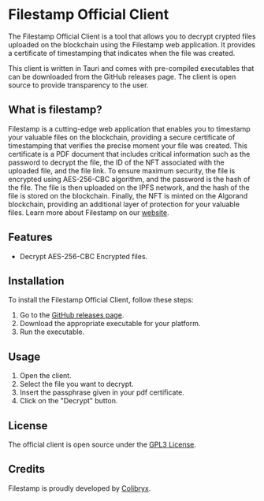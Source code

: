# Filestamp Official Client

The Filestamp Official Client is a tool that allows you to decrypt crypted files uploaded on the blockchain using the Filestamp web application. It provides a certificate of timestamping that indicates when the file was created.

This client is written in Tauri and comes with pre-compiled executables that can be downloaded from the GitHub releases page. The client is open source to provide transparency to the user.

## What is filestamp?
Filestamp is a cutting-edge web application that enables you to timestamp your valuable files on the blockchain, providing a secure certificate of timestamping that verifies the precise moment your file was created. This certificate is a PDF document that includes critical information such as the password to decrypt the file, the ID of the NFT associated with the uploaded file, and the file link. To ensure maximum security, the file is encrypted using AES-256-CBC algorithm, and the password is the hash of the file. The file is then uploaded on the IPFS network, and the hash of the file is stored on the blockchain. Finally, the NFT is minted on the Algorand blockchain, providing an additional layer of protection for your valuable files. Learn more about Filestamp on our [website](https://filestamp.app).

## Features

- Decrypt AES-256-CBC Encrypted files.

## Installation

To install the Filestamp Official Client, follow these steps:

1. Go to the [GitHub releases page](https://github.com/filestamp/filestamp-official-client/releases).
2. Download the appropriate executable for your platform.
3. Run the executable.

## Usage
1. Open the client.
2. Select the file you want to decrypt.
3. Insert the passphrase given in your pdf certificate.
4. Click on the "Decrypt" button.

## License

The official client is open source under the [GPL3 License](LICENSE).

## Credits

Filestamp is proudly developed by [Colibryx](https://colibryx.com).